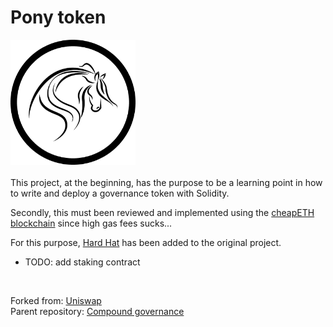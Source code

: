 # Pony token
<img src="assets/Pony.png" alt="" style="height: 200px; width:200px;"/>
<br>  
<br>   
This project, at the beginning, has the purpose to be a learning point in how to write and deploy a governance token with Solidity. 

Secondly, this must been reviewed and implemented using the [cheapETH blockchain](https://cheapethereum.org/) since high gas fees sucks...

For this purpose, [Hard Hat](https://hardhat.org/) has been added to the original project.

- TODO: add staking contract  
<br>   

Forked from:
[Uniswap](https://github.com/Uniswap/governance) <br>
Parent repository:
[Compound governance](https://github.com/compound-finance/compound-protocol/tree/v2.8.1)
